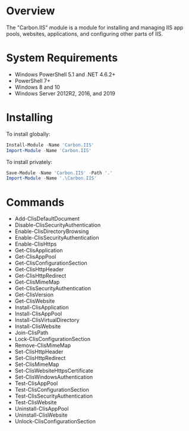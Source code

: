 # Overview

The "Carbon.IIS" module is a module for installing and managing IIS app pools, websites, applications, and configuring
other parts of IIS.

# System Requirements

* Windows PowerShell 5.1 and .NET 4.6.2+
* PowerShell 7+
* Windows 8 and 10
* Windows Server 2012R2, 2016, and 2019

# Installing

To install globally:

```powershell
Install-Module -Name 'Carbon.IIS'
Import-Module -Name 'Carbon.IIS'
```

To install privately:

```powershell
Save-Module -Name 'Carbon.IIS' -Path '.'
Import-Module -Name '.\Carbon.IIS'
```

# Commands

* Add-CIisDefaultDocument
* Disable-CIisSecurityAuthentication
* Enable-CIisDirectoryBrowsing
* Enable-CIisSecurityAuthentication
* Enable-CIisHttps
* Get-CIisApplication
* Get-CIisAppPool
* Get-CIisConfigurationSection
* Get-CIisHttpHeader
* Get-CIisHttpRedirect
* Get-CIisMimeMap
* Get-CIisSecurityAuthentication
* Get-CIisVersion
* Get-CIisWebsite
* Install-CIisApplication
* Install-CIisAppPool
* Install-CIisVirtualDirectory
* Install-CIisWebsite
* Join-CIisPath
* Lock-CIisConfigurationSection
* Remove-CIisMimeMap
* Set-CIisHttpHeader
* Set-CIisHttpRedirect
* Set-CIisMimeMap
* Set-CIisWebsiteHttpsCertificate
* Set-CIisWindowsAuthentication
* Test-CIisAppPool
* Test-CIisConfigurationSection
* Test-CIisSecurityAuthentication
* Test-CIisWebsite
* Uninstall-CIisAppPool
* Uninstall-CIisWebsite
* Unlock-CIisConfigurationSection